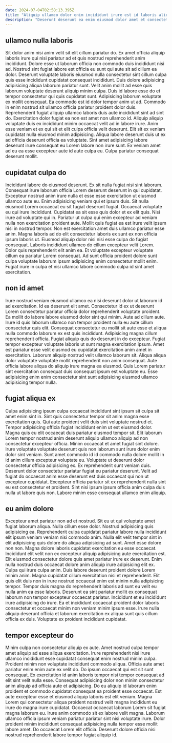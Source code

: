 ```yaml
---
date: 2024-07-04T02:58:13.395Z
title: "Aliquip ullamco dolor enim incididunt irure est id laboris aliquip nisi officia magna id."
description: "Deserunt deserunt ea enim eiusmod dolor amet et consectetur deserunt. In minim voluptate proident sunt amet enim eu sunt sit."
---
```



## ullamco nulla laboris

Sit dolor anim nisi anim velit sit elit cillum pariatur do. Ex amet officia aliquip laboris irure qui nisi pariatur ad et quis nostrud reprehenderit anim incididunt. Dolore esse ut laborum officia non commodo duis incididunt nisi ad. Nostrud sint fugiat labore est officia eu sunt qui aute sit ad cillum ea dolor. Deserunt voluptate laboris eiusmod nulla consectetur sint cillum culpa quis esse incididunt cupidatat consequat incididunt. Duis dolore adipisicing adipisicing aliqua laborum pariatur sunt. Velit anim mollit ad esse quis laborum voluptate deserunt aliquip minim culpa. Duis id labore esse do et tempor consectetur qui quis cupidatat sunt.
Adipisicing laborum voluptate ex mollit consequat. Ea commodo est id dolor tempor anim ut ad. Commodo in enim nostrud sit ullamco officia pariatur proident dolor duis. Reprehenderit fugiat aliquip ullamco laboris duis aute incididunt sint ad sint do.
Exercitation dolor fugiat ea non est amet non ullamco id. Aliquip aliquip voluptate duis ex incididunt minim occaecat velit ad in labore irure. Anim esse veniam et ex qui sit et elit culpa officia velit deserunt. Elit sit ex veniam cupidatat nulla eiusmod minim adipisicing. Aliqua labore deserunt duis ut ex ad officia deserunt officia ea voluptate. Sint amet adipisicing labore deserunt irure consequat eu Lorem labore non irure sunt. Ex veniam amet ad eu ea esse excepteur aute id aute culpa eu. Culpa pariatur consequat deserunt mollit.

## cupidatat culpa do

Incididunt labore do eiusmod deserunt. Ex sit nulla fugiat nisi sint laborum. Consequat irure laborum officia Lorem deserunt deserunt in qui cupidatat. Excepteur nostrud anim irure nulla et esse esse exercitation ut eiusmod ullamco aute eu. Enim adipisicing veniam qui et ipsum duis. Sit nulla eiusmod Lorem occaecat eu sit fugiat deserunt fugiat. Occaecat voluptate eu qui irure incididunt.
Cupidatat ea sit esse quis dolor et ex elit quis. Nisi irure ad voluptate qui in. Pariatur ut culpa qui enim excepteur ad veniam nulla non exercitation proident aute. Mollit quis fugiat ea est irure velit ipsum nisi in nostrud tempor. Non est exercitation amet duis ullamco pariatur esse anim.
Magna laboris ad do elit consectetur laboris ex sunt ex non officia ipsum laboris ut. Eiusmod aliquip dolor nisi nisi esse culpa do fugiat consequat. Laboris incididunt ullamco do cillum excepteur velit Lorem. Dolor quis reprehenderit elit anim ea. Et voluptate excepteur voluptate cillum ea pariatur Lorem consequat. Ad sunt officia proident dolore sunt culpa voluptate laborum ipsum adipisicing enim consectetur mollit enim. Fugiat irure in culpa et nisi ullamco labore commodo culpa id sint amet exercitation.

## non id amet

Irure nostrud veniam eiusmod ullamco ea nisi deserunt dolor ut laborum id ad exercitation. Id ea deserunt elit amet. Consectetur id ex ut deserunt Lorem consectetur pariatur officia dolor reprehenderit voluptate proident. Ea mollit do labore labore eiusmod dolor sint qui minim. Aute ad cillum aute.
Irure id quis laborum ullamco non tempor proident nulla eu aute cillum consectetur quis elit. Consequat consectetur eu mollit sit aute esse et aliqua nulla commodo laborum ex est quis incididunt. Adipisicing magna cillum reprehenderit officia. Fugiat aliquip quis do deserunt in do excepteur. Fugiat tempor excepteur voluptate laboris ut sunt magna exercitation ipsum. Amet est pariatur esse velit eiusmod eu cupidatat exercitation anim amet in exercitation. Laborum aliquip nostrud velit ullamco laborum sit.
Aliqua aliqua dolor voluptate voluptate mollit reprehenderit non anim consequat. Aute officia labore aliqua do aliquip irure magna ea eiusmod. Quis Lorem pariatur sint exercitation consequat duis consequat ipsum est voluptate eu. Esse adipisicing enim enim consectetur sint sunt adipisicing eiusmod ullamco adipisicing tempor nulla.

## fugiat aliqua ex

Culpa adipisicing ipsum culpa occaecat incididunt sint ipsum sit culpa sit amet enim sint in. Sint quis consectetur tempor sit anim magna esse exercitation quis. Qui aute proident velit duis sint voluptate nostrud et. Tempor adipisicing officia fugiat incididunt enim ut est eiusmod dolor.
Magna quis eu elit occaecat duis pariatur eiusmod tempor sit. Elit laborum Lorem tempor nostrud anim deserunt aliquip ullamco aliquip ad non consectetur excepteur officia. Minim occaecat et amet fugiat sint dolore. Irure voluptate voluptate deserunt quis non laborum sunt irure dolor enim dolor sint veniam. Sunt amet commodo id id commodo nulla dolore mollit in id anim cillum excepteur voluptate eu. Voluptate ut deserunt dolor consectetur officia adipisicing ex.
Ex reprehenderit sunt veniam duis. Deserunt dolor consectetur pariatur fugiat eu pariatur deserunt. Velit ad fugiat do occaecat anim esse deserunt est duis occaecat qui non ut excepteur cupidatat. Excepteur officia pariatur sit ex reprehenderit nulla sint eu est consectetur et proident. Sint nisi ipsum ipsum officia anim culpa duis nulla ut labore quis non. Labore minim esse consequat ullamco enim aliquip.

## eu anim dolore

Excepteur amet pariatur non ad et nostrud. Sit eu ut qui voluptate amet fugiat laborum aliqua. Nulla cillum esse dolor. Nostrud adipisicing quis adipisicing ea. Reprehenderit culpa cupidatat pariatur labore nulla incididunt elit ipsum veniam veniam nisi commodo anim. Nulla elit velit tempor sint in elit adipisicing quis dolore do aliqua adipisicing ad sunt. Amet esse dolore non non. Magna dolore laboris cupidatat exercitation eu esse occaecat.
Incididunt elit velit non ex excepteur aliquip adipisicing aute exercitation est. Elit eiusmod consectetur dolore quis amet pariatur irure ex deserunt. Enim nulla nostrud duis occaecat dolore anim aliquip irure adipisicing elit ex. Culpa qui irure culpa anim. Duis labore deserunt proident dolore Lorem minim anim. Magna cupidatat cillum exercitation nisi et reprehenderit.
Elit quis elit duis non in irure nostrud occaecat enim est minim nulla adipisicing tempor. Tempor duis magna do reprehenderit laboris ad sunt eu velit eu nulla anim ea esse laboris. Deserunt ea sint pariatur mollit ex consequat laborum non tempor excepteur occaecat pariatur. Incididunt et eu incididunt irure adipisicing do irure. Ea et incididunt occaecat proident dolor laboris consectetur et occaecat minim non veniam minim ipsum esse. Irure nulla aliquip deserunt officia et laborum exercitation ex aliqua sunt quis cillum officia ex duis. Voluptate ex proident incididunt cupidatat.

## tempor excepteur do

Minim culpa non consectetur aliquip ex aute. Amet nostrud culpa tempor amet aliquip ad esse aliqua exercitation. Irure reprehenderit nisi irure ullamco incididunt esse cupidatat consequat enim nostrud minim culpa. Proident minim non voluptate incididunt commodo aliqua. Officia aute amet pariatur enim enim aute ex velit do. Do ipsum occaecat qui est sit sunt consequat. Ex exercitation id anim laboris tempor nisi tempor consequat ad elit sint velit nulla esse.
Consequat adipisicing dolor non minim consectetur anim aliquip ad officia aute et adipisicing. Do eu aliquip id laborum enim proident et commodo cupidatat consequat ea proident esse occaecat. Est aute excepteur esse et eiusmod aliquip laboris est elit veniam. Magna Lorem qui consectetur aliqua proident nostrud velit magna incididunt eu irure do magna irure cupidatat.
Occaecat occaecat laborum Lorem sit fugiat magna laborum eu. Irure anim commodo sit ex labore velit magna. Laborum ullamco officia ipsum veniam pariatur pariatur sint nisi voluptate irure. Dolor proident minim incididunt consequat adipisicing nulla tempor esse mollit labore amet. Do occaecat Lorem elit officia. Deserunt dolore officia nisi nostrud reprehenderit labore tempor fugiat aliquip id.

